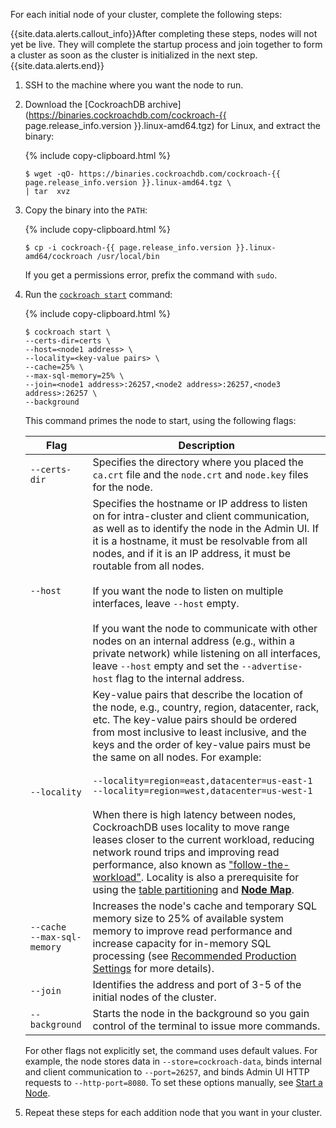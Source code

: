 For each initial node of your cluster, complete the following steps:

{{site.data.alerts.callout_info}}After completing these steps, nodes will not yet be live. They will complete the startup process and join together to form a cluster as soon as the cluster is initialized in the next step.{{site.data.alerts.end}}

1. SSH to the machine where you want the node to run.

2. Download the [CockroachDB archive](https://binaries.cockroachdb.com/cockroach-{{ page.release_info.version }}.linux-amd64.tgz) for Linux, and extract the binary:

    {% include copy-clipboard.html %}
    ~~~ shell
    $ wget -qO- https://binaries.cockroachdb.com/cockroach-{{ page.release_info.version }}.linux-amd64.tgz \
    | tar  xvz
    ~~~

3. Copy the binary into the `PATH`:

    {% include copy-clipboard.html %}
    ~~~ shell
    $ cp -i cockroach-{{ page.release_info.version }}.linux-amd64/cockroach /usr/local/bin
    ~~~

    If you get a permissions error, prefix the command with `sudo`.

4. Run the [`cockroach start`](start-a-node.html) command:

    {% include copy-clipboard.html %}
    ~~~
    $ cockroach start \
    --certs-dir=certs \
    --host=<node1 address> \
    --locality=<key-value pairs> \
    --cache=25% \
    --max-sql-memory=25% \
    --join=<node1 address>:26257,<node2 address>:26257,<node3 address>:26257 \
    --background
    ~~~

    This command primes the node to start, using the following flags:

    Flag | Description
    -----|------------
    `--certs-dir` | Specifies the directory where you placed the `ca.crt` file and the `node.crt` and `node.key` files for the node.
    `--host` | Specifies the hostname or IP address to listen on for intra-cluster and client communication, as well as to identify the node in the Admin UI. If it is a hostname, it must be resolvable from all nodes, and if it is an IP address, it must be routable from all nodes.<br><br>If you want the node to listen on multiple interfaces, leave `--host` empty.<br><br>If you want the node to communicate with other nodes on an internal address (e.g., within a private network) while listening on all interfaces, leave `--host` empty and set the `--advertise-host` flag to the internal address.
    `--locality` | Key-value pairs that describe the location of the node, e.g., country, region, datacenter, rack, etc. The key-value pairs should be ordered from most inclusive to least inclusive, and the keys and the order of key-value pairs must be the same on all nodes. For example:<br><br>`--locality=region=east,datacenter=us-east-1`<br>`--locality=region=west,datacenter=us-west-1`<br><br>When there is high latency between nodes, CockroachDB uses locality to move range leases closer to the current workload, reducing network round trips and improving read performance, also known as ["follow-the-workload"](demo-follow-the-workload.html). Locality is also a prerequisite for using the [table partitioning](partitioning.html) and [**Node Map**](enable-node-map.html).
    `--cache`<br>`--max-sql-memory` | Increases the node's cache and temporary SQL memory size to 25% of available system memory to improve read performance and increase capacity for in-memory SQL processing (see [Recommended Production Settings](recommended-production-settings.html) for more details).
    `--join` | Identifies the address and port of 3-5 of the initial nodes of the cluster.
    `--background` | Starts the node in the background so you gain control of the terminal to issue more commands.

	For other flags not explicitly set, the command uses default values. For example, the node stores data in `--store=cockroach-data`, binds internal and client communication to `--port=26257`, and binds Admin UI HTTP requests to `--http-port=8080`. To set these options manually, see [Start a Node](start-a-node.html).

5. Repeat these steps for each addition node that you want in your cluster.
